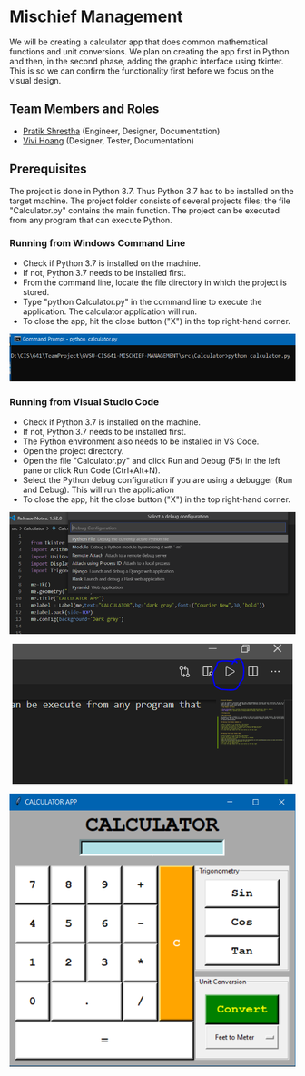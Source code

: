 # Mischief Management

We will be creating a calculator app that does common mathematical functions and unit conversions. We plan on creating the app first in Python and then, in the second phase, adding the graphic interface using tkinter. This is so we can confirm the functionality first before we focus on the visual design. 

## Team Members and Roles

* [Pratik Shrestha](https://github.com/pratik-stha/CIS641-HW2-Shrestha.git) (Engineer, Designer, Documentation)
* [Vivi Hoang](https://github.com/vivi-hoang/CIS641-HW2-Hoang) (Designer, Tester, Documentation)

## Prerequisites

The project is done in Python 3.7. Thus Python 3.7 has to be installed on the target machine. The project folder consists of several projects files; the file "Calculator.py" contains the main function. The project can be executed from any program that can execute Python. 

### Running from Windows Command Line

* Check if Python 3.7 is installed on the machine.
* If not, Python 3.7 needs to be installed first.
* From the command line, locate the file directory in which the project is stored.
* Type "python Calculator.py" in the command line to execute the application. The calculator application will run.
* To close the app, hit the close button ("X") in the top right-hand corner.

<p align="center">
  <img src="https://raw.githubusercontent.com/pratik-stha/GVSU-CIS641-MISCHIEF-MANAGEMENT/master/docs/WinCommand.PNG">
</p>

### Running from Visual Studio Code

* Check if Python 3.7 is installed on the machine.
* If not, Python 3.7 needs to be installed first.
* The Python environment also needs to be installed in VS Code.
* Open the project directory.
* Open the file "Calculator.py" and click Run and Debug (F5) in the left pane or click Run Code (Ctrl+Alt+N).
* Select the Python debug configuration if you are using a debugger (Run and Debug). This will run the application
* To close the app, hit the close button ("X") in the top right-hand corner.

<p align="center">
  <img src="https://raw.githubusercontent.com/pratik-stha/GVSU-CIS641-MISCHIEF-MANAGEMENT/master/docs/Debug%20Configuration.PNG">
</p>

<p align="center">
  <img src="https://raw.githubusercontent.com/pratik-stha/GVSU-CIS641-MISCHIEF-MANAGEMENT/master/docs/Run%20Code.PNG">
</p>

<p align="center">
  <img src="https://raw.githubusercontent.com/pratik-stha/GVSU-CIS641-MISCHIEF-MANAGEMENT/master/docs/Calculator%20Interface.PNG">
</p>
